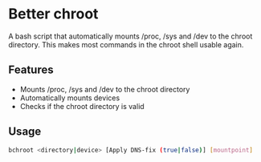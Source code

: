 # Better chroot
A bash script that automatically mounts /proc, /sys and /dev to the chroot directory. This makes most commands in the chroot shell usable again.
## Features
- Mounts /proc, /sys and /dev to the chroot directory
- Automatically mounts devices
- Checks if the chroot directory is valid
## Usage
```bash
bchroot <directory|device> [Apply DNS-fix (true|false)] [mountpoint]
```